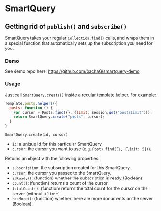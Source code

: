 # SmartQuery

## Getting rid of `publish()` and `subscribe()`

SmartQuery takes your regular `Collection.find()` calls, and wraps them in a special function that automatically sets up the subscription you need for you. 

### Demo

See demo repo here: https://github.com/SachaG/smartquery-demo

### Usage

Just call `SmartQuery.create()` inside a regular template helper. For example:

```js
Template.posts.helpers({
  posts: function () {
    var cursor = Posts.find({}, {limit: Session.get("postsLimit")});
    return SmartQuery.create("posts", cursor);
  }
}
```

`SmartQuery.create(id, cursor)`

- `id`: a unique id for this particular SmartQuery.
- `cursor`: the cursor you want to use (e.g. `Posts.find({}, {limit: 5})`).

Returns an object with the following properties:

- `subscription`: the subscription created for this SmartQuery.
- `cursor`: the cursor you passed to the SmartQuery.
- `isReady()`: (function) whether the subscription is ready (Boolean).
- `count()`: (function) returns a count of the cursor.
- `totalCount()`: (function) returns the total count for the cursor on the server (without a `limit`).
- `hasMore()`: (function) whether there are more documents on the server (Boolean).